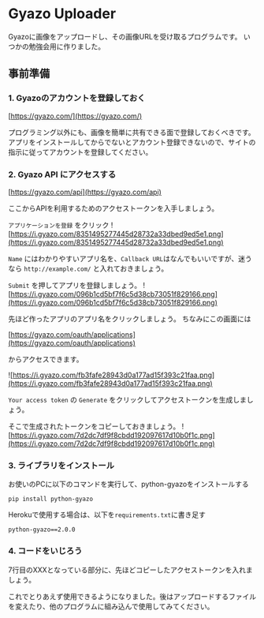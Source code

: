 # Gyazo Uploader
Gyazoに画像をアップロードし、その画像URLを受け取るプログラムです。
いつかの勉強会用に作りました。


## 事前準備

### 1. Gyazoのアカウントを登録しておく
[https://gyazo.com/](https://gyazo.com/)

プログラミング以外にも、画像を簡単に共有できる面で登録しておくべきです。
アプリをインストールしてからでないとアカウント登録できないので、サイトの指示に従ってアカウントを登録してください。

### 2. Gyazo API にアクセスする
[https://gyazo.com/api](https://gyazo.com/api)

ここからAPIを利用するためのアクセストークンを入手しましょう。

``アプリケーションを登録`` をクリック
![https://i.gyazo.com/8351495277445d28732a33dbed9ed5e1.png](https://i.gyazo.com/8351495277445d28732a33dbed9ed5e1.png)

``Name`` にはわかりやすいアプリ名を、``Callback URL``はなんでもいいですが、迷うなら ``http://example.com/`` と入れておきましょう。

``Submit`` を押してアプリを登録しましょう。
![https://i.gyazo.com/096b1cd5bf7f6c5d38cb73051f829166.png](https://i.gyazo.com/096b1cd5bf7f6c5d38cb73051f829166.png)

先ほど作ったアプリのアプリ名をクリックしましょう。
ちなみにこの画面には

[https://gyazo.com/oauth/applications](https://gyazo.com/oauth/applications)

からアクセスできます。

![https://i.gyazo.com/fb3fafe28943d0a177ad15f393c21faa.png](https://i.gyazo.com/fb3fafe28943d0a177ad15f393c21faa.png)

``Your access token`` の ``Generate`` をクリックしてアクセストークンを生成しましょう。

そこで生成されたトークンをコピーしておきましょう。
![https://i.gyazo.com/7d2dc7df9f8cbdd192097617d10b0f1c.png](https://i.gyazo.com/7d2dc7df9f8cbdd192097617d10b0f1c.png)

### 3. ライブラリをインストール
お使いのPCに以下のコマンドを実行して、python-gyazoをインストールする
```Shell
pip install python-gyazo
```

Herokuで使用する場合は、以下を``requirements.txt``に書き足す
```Plain Text
python-gyazo==2.0.0
```

### 4. コードをいじろう
7行目のXXXとなっている部分に、先ほどコピーしたアクセストークンを入れましょう。

これでとりあえず使用できるようになりました。後はアップロードするファイルを変えたり、他のプログラムに組み込んで使用してみてください。